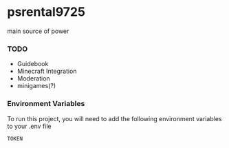 # psrental9725

main source of power

### TODO

- Guidebook
- Minecraft Integration
- Moderation
- minigames(?)

### Environment Variables

To run this project, you will need to add the following environment variables to your .env file

`TOKEN`
